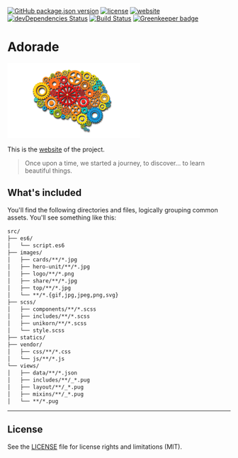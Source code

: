 [![GitHub package.json version](https://img.shields.io/github/package-json/v/adorade/website.svg?color=green&logo=github&style=flat-square)](https://github.com/adorade/website/blob/master/package.json)
[![license](https://img.shields.io/github/license/adorade/website.svg?longCache=true&style=flat-square)](https://mit-license.org)
[![website](https://img.shields.io/website/https/adorade.github.io.svg?longCache=true&style=flat-square)](https://adorade.github.io/)
[![devDependencies Status](https://img.shields.io/david/dev/adorade/website.svg?longCache=true&style=flat-square)](https://david-dm.org/adorade/website?type=dev)
[![Build Status](https://img.shields.io/travis/adorade/website/master.svg?logo=travis&style=flat-square)](https://travis-ci.org/adorade/website)
[![Greenkeeper badge](https://badges.greenkeeper.io/adorade/website.svg?style=flat-square)](https://greenkeeper.io/)

# Adorade

![Adorade Logo](src/images/logo/logo-adorade.png)

This is the [website](https://adorade.github.io/) of the project.

> Once upon a time, we started a journey, to discover... to learn beautiful things.

## What's included

You'll find the following directories and files, logically grouping common assets. You'll see something like this:

```
src/
├── es6/
│   └── script.es6
├── images/
│   ├── cards/**/*.jpg
│   ├── hero-unit/**/*.jpg
│   ├── logo/**/*.png
│   ├── share/**/*.jpg
│   ├── top/**/*.jpg
│   └── **/*.{gif,jpg,jpeg,png,svg}
├── scss/
│   ├── components/**/*.scss
│   ├── includes/**/*.scss
│   ├── unikorn/**/*.scss
│   └── style.scss
├── statics/
├── vendor/
│   ├── css/**/*.css
│   └── js/**/*.js
└── views/
│   ├── data/**/*.json
│   ├── includes/**/_*.pug
│   ├── layout/**/_*.pug
│   ├── mixins/**/_*.pug
│   └── **/*.pug
```

---

## License

See the [LICENSE](LICENSE) file for license rights and limitations (MIT).
